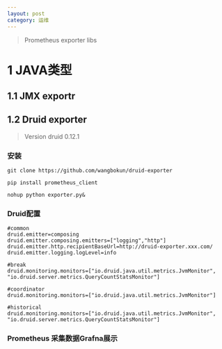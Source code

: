 ```yaml
---
layout: post
category: 运维
---
```


> Prometheus exporter libs

# 1 JAVA类型
## 1.1 JMX exportr
## 1.2 Druid exporter
> Version druid 0.12.1

### 安装

```
git clone https://github.com/wangbokun/druid-exporter

pip install prometheus_client

nohup python exporter.py&
```
### Druid配置

```
#common
druid.emitter=composing
druid.emitter.composing.emitters=["logging","http"]
druid.emitter.http.recipientBaseUrl=http://druid-exporter.xxx.com/
druid.emitter.logging.logLevel=info

#break
druid.monitoring.monitors=["io.druid.java.util.metrics.JvmMonitor", "io.druid.server.metrics.QueryCountStatsMonitor"]

#coordinator
druid.monitoring.monitors=["io.druid.java.util.metrics.JvmMonitor"]

#historical
druid.monitoring.monitors=["io.druid.java.util.metrics.JvmMonitor", "io.druid.server.metrics.QueryCountStatsMonitor"]
```
###  Prometheus 采集数据Grafna展示



